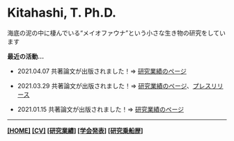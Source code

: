 # Kitahashi, T. Ph.D.
  
海底の泥の中に棲んでいる“メイオファウナ”という小さな生き物の研究をしています
  
**最近の活動…**

- 2021.04.07  共著論文が出版されました！⇒ [研究業績のページ](https://tkitahashi.github.io/publication/)

- 2021.03.29  共著論文が出版されました！⇒ [研究業績のページ](https://tkitahashi.github.io/publication/)、[プレスリリース](http://www.jamstec.go.jp/j/about/press_release/20210330/)

- 2021.01.15  共著論文が出版されました！⇒ [研究業績のページ](https://tkitahashi.github.io/publication/)

  
___
**[[HOME]](https://tkitahashi.github.io/)  [[CV]](https://tkitahashi.github.io/cv/)  [[研究業績]](https://tkitahashi.github.io/publication/)  [[学会発表]](https://tkitahashi.github.io/presentation/)  [[研究乗船歴]](https://tkitahashi.github.io/cruise/)**
